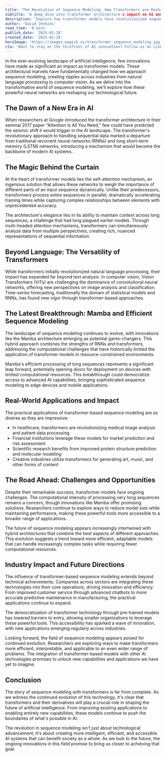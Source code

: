 ```yaml
---
title: 'The Revolution of Sequence Modeling: How Transformers are Reshaping the Future of AI'
subtitle: 'A deep dive into transformer architecture's impact on AI and sequence modeling'
description: 'Explore how transformer models have revolutionized sequence modeling in AI, from their groundbreaking architecture to real-world applications across industries. Learn about recent innovations like Mamba and how these advances are shaping the future of artificial intelligence.'
author: 'David Jenkins'
read_time: '8 mins'
publish_date: '2025-02-28'
created_date: '2025-02-28'
heroImage: 'https://images.magick.ai/transformer_sequence_modeling.jpg'
cta: 'Want to stay at the forefront of AI innovation? Follow us on LinkedIn for daily updates on transformer technology and the latest breakthroughs in sequence modeling!'
---
```


In the ever-evolving landscape of artificial intelligence, few innovations have made as significant an impact as transformer models. These architectural marvels have fundamentally changed how we approach sequence modeling, creating ripples across industries from natural language processing to computer vision. As we delve into the transformative world of sequence modeling, we'll explore how these powerful neural networks are reshaping our technological future.

## The Dawn of a New Era in AI

When researchers at Google introduced the transformer architecture in their seminal 2017 paper "Attention Is All You Need," few could have predicted the seismic shift it would trigger in the AI landscape. The transformer's revolutionary approach to handling sequential data marked a departure from traditional recurrent neural networks (RNNs) and long short-term memory (LSTM) networks, introducing a mechanism that would become the backbone of modern AI systems.

## The Magic Behind the Curtain

At the heart of transformer models lies the self-attention mechanism, an ingenious solution that allows these networks to weigh the importance of different parts of an input sequence dynamically. Unlike their predecessors, transformers process entire sequences in parallel, dramatically accelerating training times while capturing complex relationships between elements with unprecedented accuracy.

The architecture's elegance lies in its ability to maintain context across long sequences, a challenge that had long plagued earlier models. Through multi-headed attention mechanisms, transformers can simultaneously analyze data from multiple perspectives, creating rich, nuanced representations of sequential information.

## Beyond Language: The Versatility of Transformers

While transformers initially revolutionized natural language processing, their impact has expanded far beyond text analysis. In computer vision, Vision Transformers (ViTs) are challenging the dominance of convolutional neural networks, offering new perspectives on image analysis and classification. Time-series forecasting, traditionally the domain of statistical models and RNNs, has found new vigor through transformer-based approaches.

## The Latest Breakthrough: Mamba and Efficient Sequence Modeling

The landscape of sequence modeling continues to evolve, with innovations like the Mamba architecture emerging as potential game-changers. This hybrid approach combines the strengths of RNNs and transformers, addressing the computational challenges that have historically limited the application of transformer models in resource-constrained environments.

Mamba's efficient processing of long sequences represents a significant leap forward, potentially opening doors for deployment on devices with limited computational resources. This breakthrough could democratize access to advanced AI capabilities, bringing sophisticated sequence modeling to edge devices and mobile applications.

## Real-World Applications and Impact

The practical applications of transformer-based sequence modeling are as diverse as they are impressive:

- In healthcare, transformers are revolutionizing medical image analysis and patient data processing
- Financial institutions leverage these models for market prediction and risk assessment
- Scientific research benefits from improved protein structure prediction and molecular modeling
- Creative industries utilize transformers for generating art, music, and other forms of content

## The Road Ahead: Challenges and Opportunities

Despite their remarkable success, transformer models face ongoing challenges. The computational intensity of processing very long sequences remains a concern, though innovations like Mamba offer promising solutions. Researchers continue to explore ways to reduce model size while maintaining performance, making these powerful tools more accessible to a broader range of applications.

The future of sequence modeling appears increasingly intertwined with hybrid architectures that combine the best aspects of different approaches. This evolution suggests a trend toward more efficient, adaptable models that can handle increasingly complex tasks while requiring fewer computational resources.

## Industry Impact and Future Directions

The influence of transformer-based sequence modeling extends beyond technical achievements. Companies across sectors are integrating these technologies into their core operations, driving innovation and efficiency. From improved customer service through advanced chatbots to more accurate predictive maintenance in manufacturing, the practical applications continue to expand.

The democratization of transformer technology through pre-trained models has lowered barriers to entry, allowing smaller organizations to leverage these powerful tools. This accessibility has sparked a wave of innovation, with new applications emerging regularly across industries.

Looking forward, the field of sequence modeling appears poised for continued evolution. Researchers are exploring ways to make transformers more efficient, interpretable, and applicable to an even wider range of problems. The integration of transformer-based models with other AI technologies promises to unlock new capabilities and applications we have yet to imagine.

## Conclusion

The story of sequence modeling with transformers is far from complete. As we witness the continued evolution of this technology, it's clear that transformers and their derivatives will play a crucial role in shaping the future of artificial intelligence. From improving existing applications to enabling entirely new capabilities, these models continue to push the boundaries of what's possible in AI.

The revolution in sequence modeling isn't just about technological advancement; it's about creating more intelligent, efficient, and accessible AI systems that can benefit society as a whole. As we look to the future, the ongoing innovations in this field promise to bring us closer to achieving that goal.